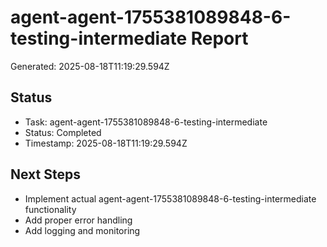 # agent-agent-1755381089848-6-testing-intermediate Report

Generated: 2025-08-18T11:19:29.594Z

## Status
- Task: agent-agent-1755381089848-6-testing-intermediate
- Status: Completed
- Timestamp: 2025-08-18T11:19:29.594Z

## Next Steps
- Implement actual agent-agent-1755381089848-6-testing-intermediate functionality
- Add proper error handling
- Add logging and monitoring

